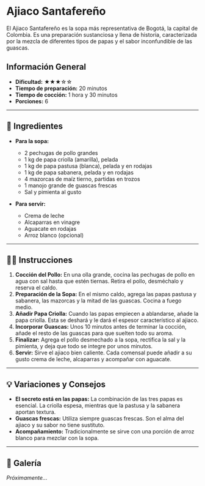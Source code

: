 # Ajiaco Santafereño

El Ajiaco Santafereño es la sopa más representativa de Bogotá, la capital de Colombia. Es una preparación sustanciosa y llena de historia, caracterizada por la mezcla de diferentes tipos de papas y el sabor inconfundible de las guascas.

## Información General

*   **Dificultad:** ★★★☆☆
*   **Tiempo de preparación:** 20 minutos
*   **Tiempo de cocción:** 1 hora y 30 minutos
*   **Porciones:** 6

---

## 📝 Ingredientes

*   **Para la sopa:**
    *   2 pechugas de pollo grandes
    *   1 kg de papa criolla (amarilla), pelada
    *   1 kg de papa pastusa (blanca), pelada y en rodajas
    *   1 kg de papa sabanera, pelada y en rodajas
    *   4 mazorcas de maíz tierno, partidas en trozos
    *   1 manojo grande de guascas frescas
    *   Sal y pimienta al gusto

*   **Para servir:**
    *   Crema de leche
    *   Alcaparras en vinagre
    *   Aguacate en rodajas
    *   Arroz blanco (opcional)

---

## 👨‍🍳 Instrucciones

1.  **Cocción del Pollo:** En una olla grande, cocina las pechugas de pollo en agua con sal hasta que estén tiernas. Retira el pollo, desméchalo y reserva el caldo.
2.  **Preparación de la Sopa:** En el mismo caldo, agrega las papas pastusa y sabanera, las mazorcas y la mitad de las guascas. Cocina a fuego medio.
3.  **Añadir Papa Criolla:** Cuando las papas empiecen a ablandarse, añade la papa criolla. Esta se deshará y le dará el espesor característico al ajiaco.
4.  **Incorporar Guascas:** Unos 10 minutos antes de terminar la cocción, añade el resto de las guascas para que suelten todo su aroma.
5.  **Finalizar:** Agrega el pollo desmechado a la sopa, rectifica la sal y la pimienta, y deja que todo se integre por unos minutos.
6.  **Servir:** Sirve el ajiaco bien caliente. Cada comensal puede añadir a su gusto crema de leche, alcaparras y acompañar con aguacate.

---

## 💡 Variaciones y Consejos

*   **El secreto está en las papas:** La combinación de las tres papas es esencial. La criolla espesa, mientras que la pastusa y la sabanera aportan textura.
*   **Guascas frescas:** Utiliza siempre guascas frescas. Son el alma del ajiaco y su sabor no tiene sustituto.
*   **Acompañamiento:** Tradicionalmente se sirve con una porción de arroz blanco para mezclar con la sopa.

---

## 📸 Galería

*Próximamente...*

